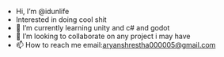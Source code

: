 - Hi, I’m @idunlife
- Interested in doing cool shit
- 🌱 I’m currently learning unity and c# and godot
- 💞️ I’m looking to collaborate on any project i may have
- 📫 How to reach me email:aryanshrestha000005@gmail.com

